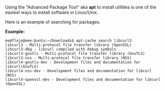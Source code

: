 
Using the "Advanced Package Tool" aka **apt** to install utilities is one of the easiest ways to install software in Linux/Unix.

Here is an example of searching for packages.

**Example:**

    madflojo@eee-buntu:~/Downloads$ apt-cache search libcurl3  
    libcurl3 - Multi-protocol file transfer library (OpenSSL)  
    libcurl3-dbg - libcurl compiled with debug symbols  
    libcurl3-gnutls - Multi-protocol file transfer library (GnuTLS)  
    libcurl3-nss - Multi-protocol file transfer library (NSS)  
    libcurl4-gnutls-dev - Development files and documentation for libcurl(GnuTLS)  
    libcurl4-nss-dev - Development files and documentation for libcurl (NSS)  
    libcurl4-openssl-dev - Development files and documentation for libcurl (OpenSSL)
